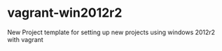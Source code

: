 vagrant-win2012r2
=================

New Project template for setting up new projects using windows 2012r2 with vagrant
